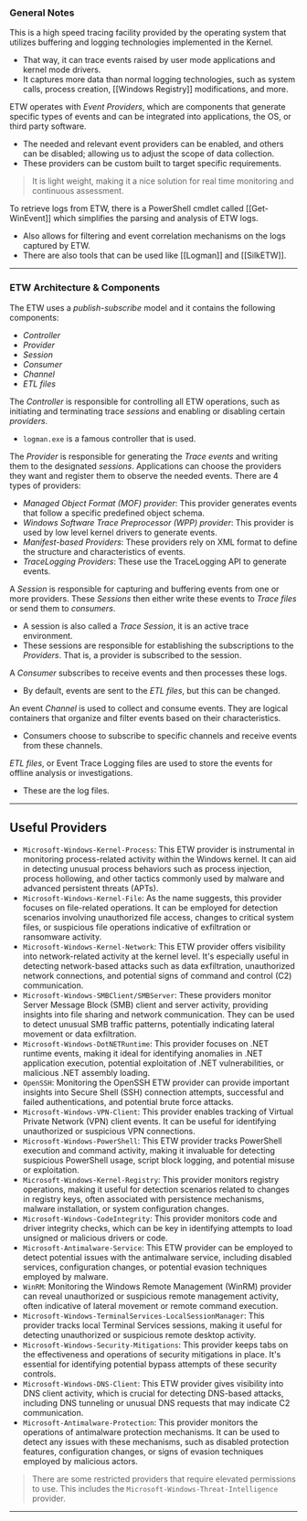 ### General Notes

This is a high speed tracing facility provided by the operating system that utilizes buffering and logging technologies implemented in the Kernel.
- That way, it can trace events raised by user mode applications and kernel mode drivers.
- It captures more data than normal logging technologies, such as system calls, process creation, [[Windows Registry]] modifications, and more.

ETW operates with *Event Providers*, which are components that generate specific types of events and can be integrated into applications, the OS, or third party software.
- The needed and relevant event providers can be enabled, and others can be disabled; allowing us to adjust the scope of data collection. 
- These providers can be custom built to target specific requirements.

> It is light weight, making it a nice solution for real time monitoring and continuous assessment.

To retrieve logs from ETW, there is a PowerShell cmdlet called [[Get-WinEvent]] which simplifies the parsing and analysis of ETW logs.
- Also allows for filtering and event correlation mechanisms on the logs captured by ETW.
- There are also tools that can be used like [[Logman]] and [[SilkETW]].

---
### ETW Architecture & Components

The ETW uses a *publish-subscribe* model and it contains the following components:
- *Controller*
- *Provider*
- *Session*
- *Consumer*
- *Channel*
- *ETL files*

The *Controller* is responsible for controlling all ETW operations, such as initiating and terminating trace *sessions* and enabling or disabling certain *providers*.
- `logman.exe` is a famous controller that is used.

The *Provider* is responsible for generating the *Trace events* and writing them to the designated *sessions*. Applications can choose the providers they want and register them to observe the needed events. There are 4 types of providers:
- *Managed Object Format (MOF) provider*: This provider generates events that follow a specific predefined object schema.
- *Windows Software Trace Preprocessor (WPP) provider*: This provider is used by low level kernel drivers to generate events.
- *Manifest-based Providers*: These providers rely on XML format to define the structure and characteristics of events.
- *TraceLogging Providers*: These use the TraceLogging API to generate events.

A *Session* is responsible for capturing and buffering events from one or more providers. These *Sessions* then either write these events to *Trace files* or send them to *consumers*.
- A session is also called a *Trace Session*, it is an active trace environment.
- These sessions are responsible for establishing the subscriptions to the *Providers*. That is, a provider is subscribed to the session.

A *Consumer* subscribes to receive events and then processes these logs.
- By default, events are sent to the *ETL files*, but this can be changed.

An event *Channel* is used to collect and consume events. They are logical containers that organize and filter events based on their characteristics.
- Consumers choose to subscribe to specific channels and receive events from these channels.

*ETL files*, or Event Trace Logging files are used to store the events for offline analysis or investigations.
- These are the log files.

---
## Useful Providers

- `Microsoft-Windows-Kernel-Process`: This ETW provider is instrumental in monitoring process-related activity within the Windows kernel. It can aid in detecting unusual process behaviors such as process injection, process hollowing, and other tactics commonly used by malware and advanced persistent threats (APTs).
- `Microsoft-Windows-Kernel-File`: As the name suggests, this provider focuses on file-related operations. It can be employed for detection scenarios involving unauthorized file access, changes to critical system files, or suspicious file operations indicative of exfiltration or ransomware activity.
- `Microsoft-Windows-Kernel-Network`: This ETW provider offers visibility into network-related activity at the kernel level. It's especially useful in detecting network-based attacks such as data exfiltration, unauthorized network connections, and potential signs of command and control (C2) communication.
- `Microsoft-Windows-SMBClient/SMBServer`: These providers monitor Server Message Block (SMB) client and server activity, providing insights into file sharing and network communication. They can be used to detect unusual SMB traffic patterns, potentially indicating lateral movement or data exfiltration.
- `Microsoft-Windows-DotNETRuntime`: This provider focuses on .NET runtime events, making it ideal for identifying anomalies in .NET application execution, potential exploitation of .NET vulnerabilities, or malicious .NET assembly loading.
- `OpenSSH`: Monitoring the OpenSSH ETW provider can provide important insights into Secure Shell (SSH) connection attempts, successful and failed authentications, and potential brute force attacks.
- `Microsoft-Windows-VPN-Client`: This provider enables tracking of Virtual Private Network (VPN) client events. It can be useful for identifying unauthorized or suspicious VPN connections.
- `Microsoft-Windows-PowerShell`: This ETW provider tracks PowerShell execution and command activity, making it invaluable for detecting suspicious PowerShell usage, script block logging, and potential misuse or exploitation.
- `Microsoft-Windows-Kernel-Registry`: This provider monitors registry operations, making it useful for detection scenarios related to changes in registry keys, often associated with persistence mechanisms, malware installation, or system configuration changes.
- `Microsoft-Windows-CodeIntegrity`: This provider monitors code and driver integrity checks, which can be key in identifying attempts to load unsigned or malicious drivers or code.
- `Microsoft-Antimalware-Service`: This ETW provider can be employed to detect potential issues with the antimalware service, including disabled services, configuration changes, or potential evasion techniques employed by malware.
- `WinRM`: Monitoring the Windows Remote Management (WinRM) provider can reveal unauthorized or suspicious remote management activity, often indicative of lateral movement or remote command execution.
- `Microsoft-Windows-TerminalServices-LocalSessionManager`: This provider tracks local Terminal Services sessions, making it useful for detecting unauthorized or suspicious remote desktop activity.
- `Microsoft-Windows-Security-Mitigations`: This provider keeps tabs on the effectiveness and operations of security mitigations in place. It's essential for identifying potential bypass attempts of these security controls.
- `Microsoft-Windows-DNS-Client`: This ETW provider gives visibility into DNS client activity, which is crucial for detecting DNS-based attacks, including DNS tunneling or unusual DNS requests that may indicate C2 communication.
- `Microsoft-Antimalware-Protection`: This provider monitors the operations of antimalware protection mechanisms. It can be used to detect any issues with these mechanisms, such as disabled protection features, configuration changes, or signs of evasion techniques employed by malicious actors.

> There are some restricted providers that require elevated permissions to use. This includes the `Microsoft-Windows-Threat-Intelligence` provider.

---
